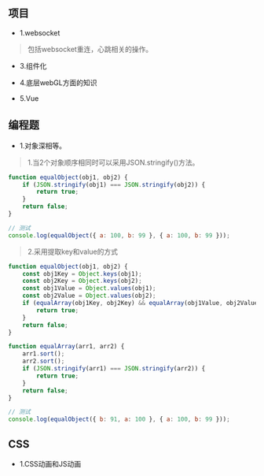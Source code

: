## 项目

- 1.websocket

>包括websocket重连，心跳相关的操作。



- 3.组件化

- 4.底层webGL方面的知识

- 5.Vue

## 编程题

- 1.对象深相等。

>1.当2个对象顺序相同时可以采用JSON.stringify()方法。

```javascript
function equalObject(obj1, obj2) {
    if (JSON.stringify(obj1) === JSON.stringify(obj2)) {
        return true;
    }
    return false;
}

// 测试
console.log(equalObject({ a: 100, b: 99 }, { a: 100, b: 99 }));
```

>2.采用提取key和value的方式

```javascript
function equalObject(obj1, obj2) {
    const obj1Key = Object.keys(obj1);
    const obj2Key = Object.keys(obj2);
    const obj1Value = Object.values(obj1);
    const obj2Value = Object.values(obj2);
    if (equalArray(obj1Key, obj2Key) && equalArray(obj1Value, obj2Value)) {
        return true;
    }
    return false;
}

function equalArray(arr1, arr2) {
    arr1.sort();
    arr2.sort();
    if (JSON.stringify(arr1) === JSON.stringify(arr2)) {
        return true;
    }
    return false;
}

// 测试
console.log(equalObject({ b: 91, a: 100 }, { a: 100, b: 99 }));
```

## CSS

- 1.CSS动画和JS动画

